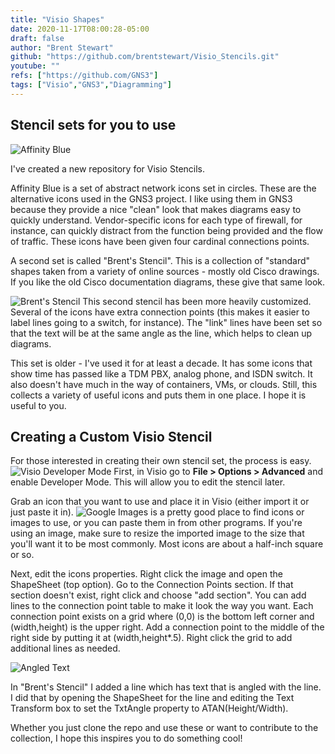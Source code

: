 ```yaml
---
title: "Visio Shapes"
date: 2020-11-17T08:00:28-05:00
draft: false
author: "Brent Stewart"
github: "https://github.com/brentstewart/Visio_Stencils.git"
youtube: ""
refs: ["https://github.com/GNS3"]
tags: ["Visio","GNS3","Diagramming"]
---
```

## Stencil sets for you to use
![Affinity Blue](/AffinityBlue.PNG#floatright)

I've created a new repository for Visio Stencils.  

Affinity Blue is a set of abstract network icons set in circles.  These are the alternative icons used in the GNS3 project.  I like using them in GNS3 because they provide a nice "clean" look that makes diagrams easy to quickly understand.  Vendor-specific icons for each type of firewall, for instance, can quickly distract from the function being provided and the flow of traffic.  These icons have been given four cardinal connections points.

A second set is called "Brent's Stencil".  This is a collection of "standard" shapes taken from a variety of online sources - mostly old Cisco drawings.  If you like the old Cisco documentation diagrams, these give that same look.

![Brent's Stencil](/BrentsStencil.PNG#floatleft)
This second stencil has been more heavily customized.  Several of the icons have extra connection points (this makes it easier to label lines going to a switch, for instance).  The "link" lines have been set so that the text will be at the same angle as the line, which helps to clean up diagrams.

This set is older - I've used it for at least a decade.  It has some icons that show time has passed like a TDM PBX, analog phone, and ISDN switch.  It also doesn't have much in the way of containers, VMs, or clouds.  Still, this collects a variety of useful icons and puts them in one place.  I hope it is useful to you.  

## Creating a Custom Visio Stencil

For those interested in creating their own stencil set, the process is easy.  
![Visio Developer Mode](/Visio_Dev_Mode.PNG#floatright)
First, in Visio go to __File > Options > Advanced__ and enable Developer Mode.  This will allow you to edit the stencil later.

Grab an icon that you want to use and place it in Visio (either import it or just paste it in).  ![Google Images](https://google.com/images) is a pretty good place to find icons or images to use, or you can paste them in from other programs. If you're using an image, make sure to resize the imported image to the size that you'll want it to be most commonly.  Most icons are about a half-inch square or so.

Next, edit the icons properties.  Right click the image and open the ShapeSheet (top option).  Go to the Connection Points section.  If that section doesn't exist, right click and choose "add section".  You can add lines to the connection point table to make it look the way you want.  Each connection point exists on a grid where (0,0) is the bottom left corner and (width,height) is the upper right.  Add a connection point to the middle of the right side by putting it at (width,height*.5).  Right click the grid to add additional lines as needed.

![Angled Text](/Visio_angle.PNG)

In "Brent's Stencil" I added a line which has text that is angled with the line.  I did that by opening the ShapeSheet for the line and editing the Text Transform box to set the TxtAngle property to ATAN(Height/Width).

Whether you just clone the repo and use these or want to contribute to the collection, I hope this inspires you to do something cool!







